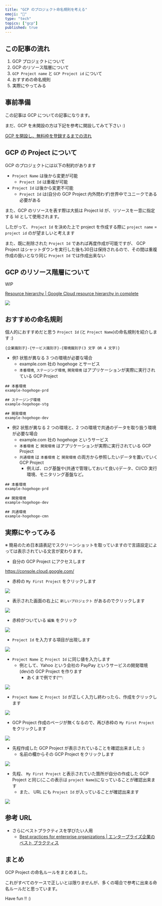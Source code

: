 ```yaml
---
title: "GCP のプロジェクト命名規則を考える"
emoji: "🔰"
type: "tech"
topics: ["gcp"]
published: true
---
```


## この記事の流れ

1. GCP プロジェクトについて
1. GCP のリソース階層について
1. `GCP Project name` と `GCP Project id` について
1. おすすめの命名規則
1. 実際にやってみる

## 事前準備

この記事は GCP についての記事になります。

まだ、GCP を未開設の方は下記を参考に開設してみて下さい :)

[GCP を開設し、無料枠を登録するまでの流れ](https://zenn.dev/iganari/articles/000-gcp-free-tier)

## GCP の Project について

GCP のプロジェクトには以下の制約があります

+ `Project Name` は後から変更が可能
  + `Project Id` は重複が可能
+ `Project Id` は後から変更不可能
  + `Project Id` は(自分の GCP Project 内外問わず)世界中でユニークである必要がある

また、GCP のリソースを表す際は大抵は Project Id が、リソースを一意に指定する Id として使用されます。

したがって、 `Project Id` を決めた上で project を作成する際に `project name` = `project id` のが望ましいと考えます

また、既に削除された `Project Id` であれば再度作成が可能ですが、 GCP Project はシャットダウンを実行した後も30日は保持されるので、その間は重複作成の扱いとなり同じ `Project Id` では作成出来ない

## GCP のリソース階層について

WIP

[Resource hierarchy | Google Cloud resource hierarchy in complete](https://cloud.google.com/resource-manager/docs/cloud-platform-resource-hierarchy)

![](https://cloud.google.com/resource-manager/img/cloud-folders-hierarchy.png)

## おすすめの命名規則

個人的におすすめだと思う `Project Id` (と `Project Name`)の命名規則を紹介します :)

```
{企業識別子}-{サービス識別子}-{環境識別子(3 文字 OR 4 文字)}
```

+ 例1 状態が異なる 3 つの環境が必要な場合
  + example.com 社の hogehoge とサービス
  + `本番環境`, `ステージング環境`, `開発環境` はアプリケーションが実際に実行されている GCP Project

```
## 本番環境
example-hogehoge-prd

## ステージング環境
example-hogehoge-stg

## 開発環境
example-hogehoge-dev
```

+ 例2 状態が異なる 2 つの環境と、2 つの環境で共通のデータを取り扱う環境が必要な場合
  + example.com 社の hogehoge というサービス
  + `本番環境` と `開発環境` はアプリケーションが実際に実行されている GCP Project
  + `共通環境` は `本番環境` と `開発環境` の両方から参照したいデータを置いていく GCP Project
    + 例えば、ログ基盤や(共通で管理しておいて良い)データ、CI/CD 実行環境、モニタリング基盤など。

```
## 本番環境
example-hogehoge-prd

## 開発環境
example-hogehoge-dev

## 共通環境
example-hogehoge-cmn
```

## 実際にやってみる

※ 簡易のため日本語表記でスクリーンショットを取っていますので言語設定によっては表示されている文言が変わります。

+ 自分の GCP Project にアクセスします

https://console.cloud.google.com/

+ 赤枠の `My First Project` をクリックします

![](https://raw.githubusercontent.com/iganari/zenn-public/main/articles/images/001-gcp-project-name-rules/01.png)

+ 表示された画面の右上に `新しいプロジェクト` があるのでクリックします

![](https://raw.githubusercontent.com/iganari/zenn-public/main/articles/images/001-gcp-project-name-rules/02.png)

+ 赤枠がついている `編集` をクリック

![](https://raw.githubusercontent.com/iganari/zenn-public/main/articles/images/001-gcp-project-name-rules/03.png)

+ `Project Id` を入力する項目が出現します

![](https://raw.githubusercontent.com/iganari/zenn-public/main/articles/images/001-gcp-project-name-rules/04.png)

+ `Project Name` と `Project Id` に同じ値を入力します
  + 例として、Yahoo という会社の PayPay というサービスの開発環境(dev)の GCP Project を作ります
    + あくまで例です(^^:
    
![](https://raw.githubusercontent.com/iganari/zenn-public/main/articles/images/001-gcp-project-name-rules/05-1.png)

+ `Project Name` と `Project Id` が正しく入力し終わったら、作成をクリックします

![](https://raw.githubusercontent.com/iganari/zenn-public/main/articles/images/001-gcp-project-name-rules/05-2.png)

+ GCP Project 作成のページが無くなるので、再び赤枠の `My First Project` をクリックします

![](https://raw.githubusercontent.com/iganari/zenn-public/main/articles/images/001-gcp-project-name-rules/06.png)

+ 先程作成した GCP Project が表示されていることを確認出来ました :)
  + 名前の欄からその GCP Project をクリックします

![](https://raw.githubusercontent.com/iganari/zenn-public/main/articles/images/001-gcp-project-name-rules/07.png)

+ 先程、 `My First Project` と表示されていた箇所が自分の作成した GCP Project と同じ(ここの表示は `project Name`)になっていることが確認出来ます
  + また、 URL にも `Project Id` が入っていることが確認出来ます

![](https://raw.githubusercontent.com/iganari/zenn-public/main/articles/images/001-gcp-project-name-rules/08.png)

## 参考 URL

+ さらにベストプラクティスを学びたい人用
  + [Best practices for enterprise organizations | エンタープライズ企業のベスト プラクティス](https://cloud.google.com/docs/enterprise/best-practices-for-enterprise-organizations?hl=en)

## まとめ

GCP Project の命名ルールをまとめました。

これがすべてのケースで正しいとは限りませんが、多くの場合で参考に出来る命名ルールだと思っています。

Have fun !! :)
